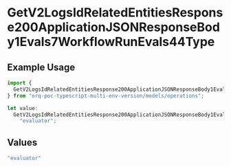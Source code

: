 # GetV2LogsIdRelatedEntitiesResponse200ApplicationJSONResponseBody1Evals7WorkflowRunEvals44Type

## Example Usage

```typescript
import {
  GetV2LogsIdRelatedEntitiesResponse200ApplicationJSONResponseBody1Evals7WorkflowRunEvals44Type,
} from "orq-poc-typescript-multi-env-version/models/operations";

let value:
  GetV2LogsIdRelatedEntitiesResponse200ApplicationJSONResponseBody1Evals7WorkflowRunEvals44Type =
    "evaluator";
```

## Values

```typescript
"evaluator"
```